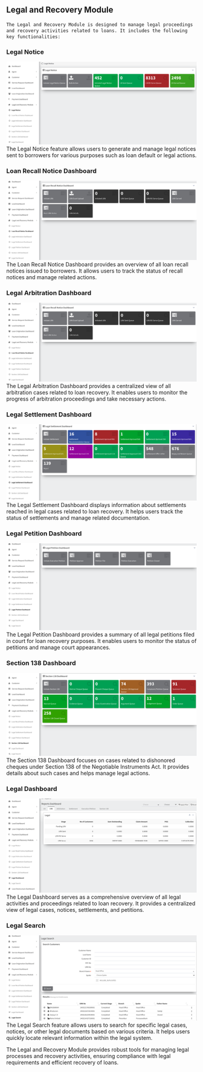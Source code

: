 ## Legal and Recovery Module

    The Legal and Recovery Module is designed to manage legal proceedings and recovery activities related to loans. It includes the following key functionalities:

### Legal Notice
![LEGAL_NOTICE_DB](files/legal/legalNoticeDB.png)
The Legal Notice feature allows users to generate and manage legal notices sent to borrowers for various purposes such as loan default or legal actions.

### Loan Recall Notice Dashboard
![LEGAL_NOTICE_DB](files/legal/legalRecallNoticeDB.png)
The Loan Recall Notice Dashboard provides an overview of all loan recall notices issued to borrowers. It allows users to track the status of recall notices and manage related actions.

### Legal Arbitration Dashboard
![LEGAL_NOTICE_DB](files/legal/legalRecallNoticeDB.png)
The Legal Arbitration Dashboard provides a centralized view of all arbitration cases related to loan recovery. It enables users to monitor the progress of arbitration proceedings and take necessary actions.

### Legal Settlement Dashboard
![LEGAL_NOTICE_DB](files/legal/legalSettlementDB.png)
The Legal Settlement Dashboard displays information about settlements reached in legal cases related to loan recovery. It helps users track the status of settlements and manage related documentation.

### Legal Petition Dashboard
![LEGAL_NOTICE_DB](files/legal/legalPetitionDB.png)
The Legal Petition Dashboard provides a summary of all legal petitions filed in court for loan recovery purposes. It enables users to monitor the status of petitions and manage court appearances.

### Section 138 Dashboard
![LEGAL_NOTICE_DB](files/legal/section138DB.png)
The Section 138 Dashboard focuses on cases related to dishonored cheques under Section 138 of the Negotiable Instruments Act. It provides details about such cases and helps manage legal actions.

### Legal Dashboard
![LEGAL_NOTICE_DB](files/legal/legalDB.png)
The Legal Dashboard serves as a comprehensive overview of all legal activities and proceedings related to loan recovery. It provides a centralized view of legal cases, notices, settlements, and petitions.

### Legal Search
![LEGAL_NOTICE_DB](files/legal/legalSearch.png)
The Legal Search feature allows users to search for specific legal cases, notices, or other legal documents based on various criteria. It helps users quickly locate relevant information within the legal system.

The Legal and Recovery Module provides robust tools for managing legal processes and recovery activities, ensuring compliance with legal requirements and efficient recovery of loans.

